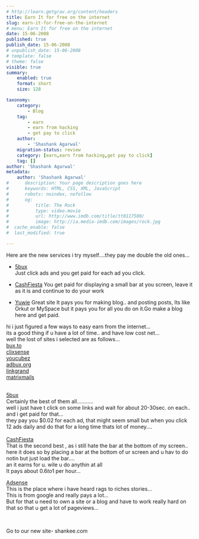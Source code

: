 ```yaml
---
# http://learn.getgrav.org/content/headers
title: Earn It for free on the internet
slug: earn-it-for-free-on-the-internet
# menu: Earn It for free on the internet
date: 15-06-2008
published: true
publish_date: 15-06-2008
# unpublish_date: 15-06-2008
# template: false
# theme: false
visible: true
summary:
    enabled: true
    format: short
    size: 128

taxonomy:
    category:
        - Blog
    tag:
        - earn
        - earn from hacking
        - get pay to click
    author:
        - 'Shashank Agarwal'
    migration-status: review
    category: [earn,earn from hacking,get pay to click]
    tag: []
author: 'Shashank Agarwal'
metadata:
    author: 'Shashank Agarwal'
#      description: Your page description goes here
#      keywords: HTML, CSS, XML, JavaScript
#      robots: noindex, nofollow
#      og:
#          title: The Rock
#          type: video.movie
#          url: http://www.imdb.com/title/tt0117500/
#          image: http://ia.media-imdb.com/images/rock.jpg
#  cache_enable: false
#  last_modified: true

---
```


Here are the new services i try myself….they pay me double the old ones…

- [5bux  
](http://5buxs.cn/register.php?r=imshashank)
 Just click ads and you get paid for each ad you click.

- [CashFiesta](http://www.cashfiesta.com/php/join.php?ref=imshashank)
You get paid for displaying a small bar at you screen, leave it as it is and continue to do your work

- [Yuwie](http://r.yuwie.com/hackit/)
Great site It pays you for making blog.. and posting posts, Its like Orkut or MySpace but it pays you for all you do on it.Go make a blog here and get paid.


hi i just figured a few ways to easy earn from the internet…  
its a good thing if u have a lot of time.. and have low cost net…  
well the lost of sites i selected are as follows…  
[bux.to](http://bux.to/?r=imshashank)[  
](http://www.clixsense.com/?2447194)[clixsense](http://www.clixsense.com/?2447194)[  
youcubez](http://www.you-cubez.com/?referer=5366)  
[adbux.org  
](http://adbux.org/?r=imshashank)[linkgrand](http://www.linkgrand.com/?r=91444)[  
matrixmails](http://www.matrixmails.com/?p=default&rid=159632)

[  
5bux](http://5buxs.cn/register.php?r=imshashank)  
Certainly the best of them all………..  
well i just have t click on some links and wait for about 20-30sec. on each.. and i get paid for that…  
they pay you $0.02 for each ad, that might seem small but when you click 12 ads daily and do that for a long time thats lot of money….  
[  
CashFiesta](http://www.cashfiesta.com/php/join.php?ref=imshashank)  
That is the second best , as i still hate the bar at the bottom of my screen..  
here it does so by placing a bar at the bottom of ur screen and u hav to do notin but just load the bar….  
an it earns for u. wile u do anythin at all  
It pays about $0.6to$1 per hour…

[Adsense](http://www.google.com/adsense)  
This is the place where i have heard rags to riches stories…  
This is from google and really pays a lot…  
But for that u need to own a site or a blog and have to work really hard on that so that u get a lot of pageviews…

[  
](http://www.surfjunky.com/?r=imshashank)

Go to our new site- shankee.com
